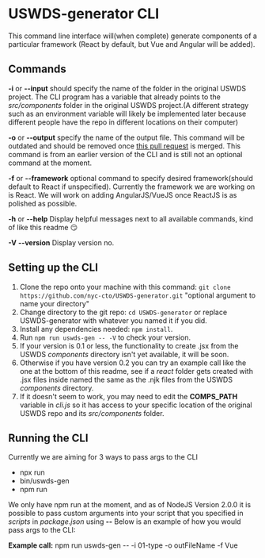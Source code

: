 # USWDS-generator CLI

This command line interface will(when complete) generate components of a particular framework (React by default, but Vue and Angular will be added).

## Commands

**-i** or **--input** should specify the name of the folder in the original USWDS project. The CLI program has a variable that already points to the _src/components_ folder in the original USWDS project.(A different strategy such as an environment variable will likely be implemented later because different people have the repo in different locations on their computer)

**-o** or **--output** specify the name of the output file. This command will be outdated and should be removed once [this pull request](https://github.com/nyc-cto/USWDS-generator/pull/19) is merged. This command is from an earlier version of the CLI and is still not an optional command at the moment.

**-f** or **--framework** optional command to specify desired framework(should default to React if unspecified). Currently the framework we are working on is React. We will work on adding AngularJS/VueJS once ReactJS is as polished as possible.

**-h** or **--help** Display helpful messages next to all available commands, kind of like this readme :smirk:

**-V** **--version** Display version no.

## Setting up the CLI

1. Clone the repo onto your machine with this command: `git clone https://github.com/nyc-cto/USWDS-generator.git` "optional argument to name your directory"
2. Change directory to the git repo: `cd USWDS-generator` or replace USWDS-generator with whatever you named it if you did.
3. Install any dependencies needed: `npm install`.
4. Run `npm run uswds-gen -- -V` to check your version.
5. If your version is 0.1 or less, the functionality to create .jsx from the USWDS _components_ directory isn't yet available, it will be soon.
6. Otherwise if you have version 0.2 you can try an example call like the one at the bottom of this readme, see if a _react_ folder gets created with .jsx files inside named the same as the .njk files from the USWDS _components_ directory.
7. If it doesn't seem to work, you may need to edit the **COMPS_PATH** variable in _cli.js_ so it has access to your specific location of the original USWDS repo and its _src/components_ folder.

## Running the CLI

Currently we are aiming for 3 ways to pass args to the CLI

- npx run
- bin/uswds-gen
- npm run

We only have npm run at the moment, and as of NodeJS Version 2.0.0 it is possible to pass custom arguments into your script that you specified in _scripts_ in _package.json_ using **--** Below is an example of how you would pass args to the CLI:

**Example call:** npm run uswds-gen -- -i 01-type -o outFileName -f Vue
